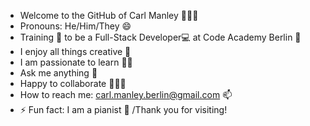 - Welcome to the GitHub of Carl Manley 🙋🏼‍♂️
- Pronouns: He/Him/They 😄
- Training 🌱 to be a Full-Stack 
  Developer💻 at Code Academy Berlin 🏢
- I enjoy all things creative 🎨
- I am passionate to learn ✍🏻
- Ask me anything 💬
- Happy to collaborate 👥👥👥
- How to reach me: carl.manley.berlin@gmail.com 📫 
- ⚡ Fun fact: I am a pianist 🎹
/Thank you for visiting!
